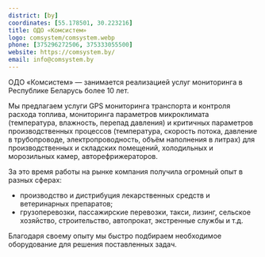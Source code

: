 ```yaml
---
district: [by]
coordinates: [55.178501, 30.223216]
title: ОДО «Комсистем»
logo: comsystem/comsystem.webp
phone: [375296272506, 375333055500]
website: https://comsystem.by/
email: info@comsystem.by
---
```


ОДО «Комсистем» — занимается реализацией услуг мониторинга в Республике Беларусь более 10 лет. 

Мы предлагаем услуги GPS мониторинга транспорта и контроля расхода топлива, мониторинга параметров микроклимата (температура, влажность, перепад давления) и критичных параметров производственных процессов (температура, скорость потока, давление в трубопроводе, электропроводность, объём наполнения в литрах) для производственных и складских помещений, холодильных и морозильных камер, авторефрижераторов.

За это время работы на рынке компания получила огромный опыт в разных сферах:
* производство и дистрибуция лекарственных средств и ветеринарных препаратов;
* грузоперевозки, пассажирские перевозки, такси, лизинг, сельское хозяйство, строительство, автопрокат, экстренные службы и т.д.
  
Благодаря своему опыту мы быстро подбираем необходимое оборудование для решения поставленных задач.
